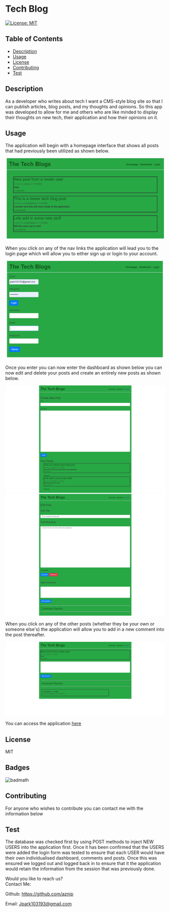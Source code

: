 # Tech Blog

[![License: MIT](https://img.shields.io/badge/License-MIT-yellow.svg)](https://opensource.org/licenses/MIT)

## Table of Contents

* [Description](#Description)
* [Usage](#Usage)
* [License](#License)
* [Contributing](#Contributing)
* [Test](#Test)

## Description
As a developer who writes about tech I want a CMS-style blog site so that I can publish articles, blog posts, and my thoughts and opinions. So this app was developed to allow for me and others who are like minded to display their thoughts on new tech, their application and how their opinions on it.


## Usage
The application will begin with a homepage interface that shows all posts that had previously been utilized as shown below.

![Tech Blog](./public/assets/images/screenshot1.PNG)

When you click on any of the nav links the application will lead you to the login page which will allow you to either sign up or login to your account. 

![Tech Blog](./public/assets/images/screenshot2.PNG)

Once you enter you can now enter the dashboard as shown below you can now edit and delete your posts and create an entirely new posts as shown below.

![Tech Blog](./public/assets/images/screenshot3.PNG)
![Tech Blog](./public/assets/images/screenshot4.PNG)

When you click on any of the other posts (whether they be your own or someone else's) the application will allow you to add in a new comment into the post thereafter.

![Tech Blog](./public/assets/images/screenshot5.PNG)

You can access the application <a href = "https://blog-tech-123.herokuapp.com/">here</a>

## License
MIT  

## Badges
![badmath](https://img.shields.io/github/languages/top/nielsenjared/badmath)

## Contributing
For anyone who wishes to contribute you can contact me with the information below

## Test
The database was checked first by using POST methods to inject NEW USERS into the application first.
Once it has been confirmed that the USERS were added the login form was tested to ensure that each USER would have their own individualised dashboard, comments and posts. Once this was ensured we logged out and logged back in to ensure that it the application would retain the information from the session that was previously done.
    
Would you like to reach us?
</br>
Contact Me:

Github: https://github.com/aznjp

Email: Jpark103193@gmail.com